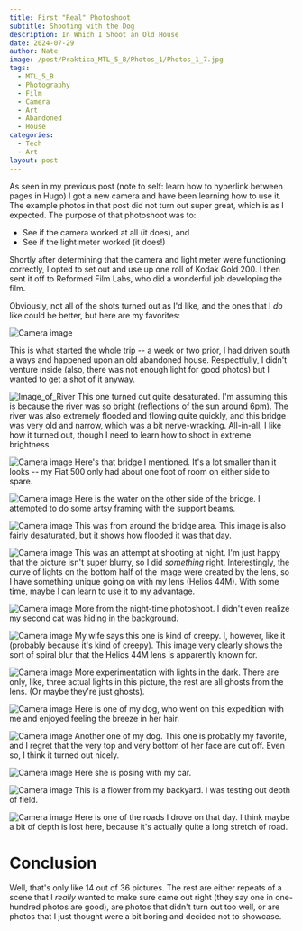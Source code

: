 ```yaml
---
title: First "Real" Photoshoot
subtitle: Shooting with the Dog
description: In Which I Shoot an Old House
date: 2024-07-29
author: Nate
image: /post/Praktica_MTL_5_B/Photos_1/Photos_1_7.jpg
tags:
  - MTL_5_B
  - Photography
  - Film
  - Camera
  - Art
  - Abandoned
  - House
categories:
  - Tech
  - Art
layout: post
---
```

As seen in my previous post (note to self: learn how to hyperlink between pages in Hugo) I got a new camera and have been learning how to use it.  The example photos in that post did not turn out super great, which is as I expected.  The purpose of that photoshoot was to: 
- See if the camera worked at all (it does), and
- See if the light meter worked (it does!)

Shortly after determining that the camera and light meter were functioning correctly, I opted to set out and use up one roll of Kodak Gold 200.  I then sent it off to Reformed Film Labs, who did a wonderful job developing the film.

Obviously, not all of the shots turned out as I'd like, and the ones that I *do* like could be better, but here are my favorites:


![Camera image](/Photos_1/Photos_1_7.jpg)

This is what started the whole trip -- a week or two prior, I had driven south a ways and happened upon an old abandoned house.  Respectfully, I didn't venture inside (also, there was not enough light for good photos) but I wanted to get a shot of it anyway.

![Image_of_River](/post/Praktica_MTL_5_B/Photos_1/Photos_1_1.jpg)
This one turned out quite desaturated.  I'm assuming this is because the river was so bright (reflections of the sun around 6pm).  The river was also extremely flooded and flowing quite quickly, and this bridge was very old and narrow, which was a bit nerve-wracking.  All-in-all, I like how it turned out, though I need to learn how to shoot in extreme brightness.

![Camera image](/post/Praktica_MTL_5_B/Photos_1/Photos_1_2.jpg)
Here's that bridge I mentioned.  It's a lot smaller than it looks -- my Fiat 500 only had about one foot of room on either side to spare.

![Camera image](/post/Praktica_MTL_5_B/Photos_1/Photos_1_8.jpg)
Here is the water on the other side of the bridge.  I attempted to do some artsy framing with the support beams.

![Camera image](/post/Praktica_MTL_5_B/Photos_1/Photos_1_4.jpg)
This was from around the bridge area.  This image is also fairly desaturated, but it shows how flooded it was that day.

![Camera image](/post/Praktica_MTL_5_B/Photos_1/Photos_1_3.jpg)
This was an attempt at shooting at night.  I'm just happy that the picture isn't super blurry, so I did *something* right.  Interestingly, the curve of lights on the bottom half of the image were created by the lens, so I have something unique going on with my lens (Helios 44M).  With some time, maybe I can learn to use it to my advantage.

![Camera image](/post/Praktica_MTL_5_B/Photos_1/Photos_1_5.jpg)
More from the night-time photoshoot.  I didn't even realize my second cat was hiding in the background.

![Camera image](/post/Praktica_MTL_5_B/Photos_1/Photos_1_6.jpg)
My wife says this one is kind of creepy.  I, however, like it (probably because it's kind of creepy).  This image very clearly shows the sort of spiral blur that the Helios 44M lens is apparently known for.

![Camera image](/post/Praktica_MTL_5_B/Photos_1/Photos_1_9.jpg)
More experimentation with lights in the dark.  There are only, like, three actual lights in this picture, the rest are all ghosts from the lens. (Or maybe they're just ghosts).

![Camera image](/post/Praktica_MTL_5_B/Photos_1/Photos_1_10.jpg)
Here is one of my dog, who went on this expedition with me and enjoyed feeling the breeze in her hair.

![Camera image](/post/Praktica_MTL_5_B/Photos_1/Photos_1_11.jpg)
Another one of my dog.  This one is probably my favorite, and I regret that the very top and very bottom of her face are cut off.  Even so, I think it turned out nicely.

![Camera image](/post/Praktica_MTL_5_B/Photos_1/Photos_1_12.jpg)
Here she is posing with my car.

![Camera image](/post/Praktica_MTL_5_B/Photos_1/Photos_1_13.jpg)
This is a flower from my backyard. I was testing out depth of field.

![Camera image](/post/Praktica_MTL_5_B/Photos_1/Photos_1_14.jpg)
Here is one of the roads I drove on that day.  I think maybe a bit of depth is lost here, because it's actually quite a long stretch of road.

# Conclusion
Well, that's only like 14 out of 36 pictures.  The rest are either repeats of a scene that I *really* wanted to make sure came out right (they say one in one-hundred photos are good), are photos that didn't turn out too well, or are photos that I just thought were a bit boring and decided not to showcase.